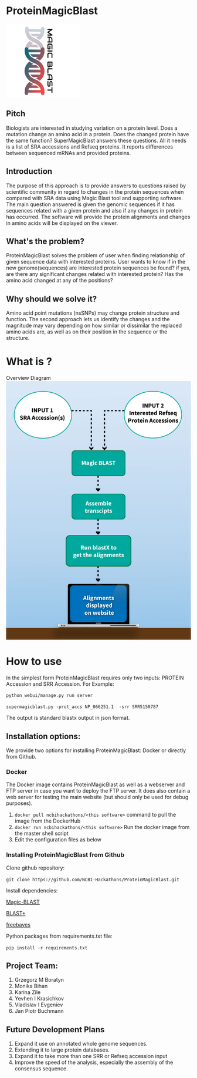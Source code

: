 # ProteinMagicBlast
![Workflow](/bc073254-b7d4-4648-912f-a346c63b585f.png?raw=true "logo.png")

## Pitch
Biologists are interested in studying variation on a protein level. Does a mutation change an amino acid in a protein. Does the changed protein have the same function? SuperMagicBlast answers these questions. All it needs is a list of SRA accessions and Refseq proteins. It reports differences between sequenced mRNAs and provided proteins.

## Introduction
The purpose of this approach is to provide answers to questions raised by scientific community
in regard to changes in the protein sequences when compared with SRA data using Magic Blast 
tool and supporting software. The main question answered is given the genomic sequences if it
has sequences related with a given protein and also if any changes in protein has occurred. 
The software will provide the protein alignments and changes in amino acids will be displayed on the viewer.  

## What's the problem? 
ProteinMagicBlast solves the problem of user when finding relationship of given sequence 
data with interested proteins. User wants to know if in the new genome(sequences) are interested 
protein sequences be found? if yes, are there any significant changes related with interested protein? 
Has the amino acid changed at any of the positions?  

## Why should we solve it? 
Amino acid point mutations (nsSNPs) may change protein structure and function. 
The second approach lets us identify the changes and the magnitude may vary depending on how similar or dissimilar
the replaced amino acids are, as well as on their position in the sequence or the structure.  
   
# What is <this software>?

Overview Diagram
![Workflow](/MAGICBLAST-flow.jpg?raw=true "MAGICBLAST-flow.jpg")

# How to use <this software>
In the simplest form ProteinMagicBlast requires only two inputs: PROTEIN Accession and SRR Accession.
For Example:

```
python webui/manage.py run server
```

``` supermagicblast.py -prot_accs NP_066251.1  -srr SRR5150787 ```

 The output is standard blastx output in json format.
    
## Installation options:

We provide two options for installing ProteinMagicBlast: Docker or directly from Github.

### Docker

The Docker image contains ProteinMagicBlast as well as a webserver and FTP server in case you want to deploy the FTP server. It does also contain a web server for testing the <this software> main website (but should only be used for debug purposes).

1. `docker pull ncbihackathons/<this software>` command to pull the image from the DockerHub
2. `docker run ncbihackathons/<this software>` Run the docker image from the master shell script
3. Edit the configuration files as below

### Installing ProteinMagicBlast from Github
Clone github repository:

 `git clone https://github.com/NCBI-Hackathons/ProteinMagicBlast.git`

Install dependencies:

[Magic-BLAST](https://ncbi.github.io/magicblast)

[BLAST+](https://blast.ncbi.nlm.nih.gov)

[freebayes](https://github.com/ekg/freebayes)

Python packages from requirements.txt file:

`pip install -r requirements.txt`
 
 ## Project Team:

1. Grzegorz M Boratyn
2. Monika Bihan
3. Karina Zile
4. Yevhen I Krasichkov
5. Vladislav I Evgeniev
6. Jan Piotr Buchmann

## Future Development Plans

1. Expand it use on annotated whole genome sequences. 
2. Extending it to large protein databases.
3. Expand it to take more than one SRR or Refseq accession input
4. Improve the speed of the analysis, especially the assembly of the consensus sequence. 

  
